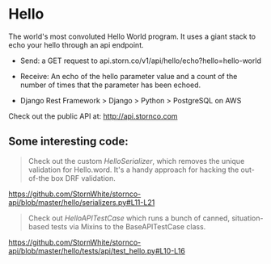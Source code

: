 # Hello
The world's most convoluted Hello World program.  It uses a giant stack to
echo your hello through an api endpoint.

 + Send: a GET request to api.storn.co/v1/api/hello/echo?hello=hello-world
 
 + Receive: An echo of the hello parameter value and a count of the
 number of times that the parameter has been echoed.
 
 + Django Rest Framework > Django > Python > PostgreSQL on AWS

Check out the public API at: http://api.stornco.com

## Some interesting code:

> Check out the custom *HelloSerializer*, which removes the unique validation
for Hello.word.  It's a handy approach for hacking the out-of-the
 box DRF validation.
 
https://github.com/StornWhite/stornco-api/blob/master/hello/serializers.py#L11-L21
 
 
> Check out *HelloAPITestCase* which runs a bunch of canned, situation-
based tests via Mixins to the BaseAPITestCase class.

https://github.com/StornWhite/stornco-api/blob/master/hello/tests/api/test_hello.py#L10-L16